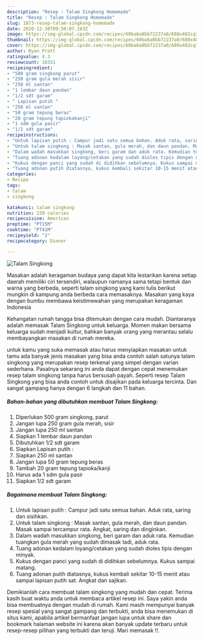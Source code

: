 ```yaml
---
description: "Resep : Talam Singkong Homemade"
title: "Resep : Talam Singkong Homemade"
slug: 1873-resep-talam-singkong-homemade
date: 2020-12-30T09:50:07.163Z
image: https://img-global.cpcdn.com/recipes/60ba6a8bb72237a0/680x482cq70/talam-singkong-foto-resep-utama.jpg
thumbnail: https://img-global.cpcdn.com/recipes/60ba6a8bb72237a0/680x482cq70/talam-singkong-foto-resep-utama.jpg
cover: https://img-global.cpcdn.com/recipes/60ba6a8bb72237a0/680x482cq70/talam-singkong-foto-resep-utama.jpg
author: Ryan Pratt
ratingvalue: 4.3
reviewcount: 18331
recipeingredient:
- "500 gram singkong parut"
- "250 gram gula merah sisir"
- "250 ml santan"
- "1 lembar daun pandan"
- "1/2 sdt garam"
- " Lapisan putih "
- "250 ml santan"
- "50 gram tepung beras"
- "20 gram tepung tapiokakanji"
- "1 sdm gula pasir"
- "1/2 sdt garam"
recipeinstructions:
- "Untuk lapisan putih : Campur jadi satu semua bahan. Aduk rata, saring dan sisihkan."
- "Untuk talam singkong : Masak santan, gula merah, dan daun pandan. Masak sampai tercampur rata. Angkat, saring dan dinginkan."
- "Dalam wadah masukkan singkong, beri garam dan aduk rata. Kemudian tuangkan gula merah yang sudah dimasak tadi, aduk rata."
- "Tuang adonan kedalam loyang/cetakan yang sudah dioles tipis dengan minyak."
- "Kukus dengan panci yang sudah di didihkan sebelumnya. Kukus sampai matang."
- "Tuang adonan putih diatasnya, kukus kembali sekitar 10-15 menit atau sampai lapisan putih sat. Angkat dan sajikan."
categories:
- Recipe
tags:
- talam
- singkong

katakunci: talam singkong 
nutrition: 239 calories
recipecuisine: American
preptime: "PT15M"
cooktime: "PT41M"
recipeyield: "2"
recipecategory: Dinner

---
```



![Talam Singkong](https://img-global.cpcdn.com/recipes/60ba6a8bb72237a0/680x482cq70/talam-singkong-foto-resep-utama.jpg)

Masakan adalah keragaman budaya yang dapat kita lestarikan karena setiap daerah memiliki ciri tersendiri, walaupun namanya sama tetapi bentuk dan warna yang berbeda, seperti talam singkong yang kami tulis berikut mungkin di kampung anda berbeda cara memasaknya. Masakan yang kaya dengan bumbu membawa keistimewahan yang merupakan keragaman Indonesia



Kehangatan rumah tangga bisa ditemukan dengan cara mudah. Diantaranya adalah memasak Talam Singkong untuk keluarga. Momen makan bersama keluarga sudah menjadi kultur, bahkan banyak orang yang merantau selalu membayangkan masakan di rumah mereka.

untuk kamu yang suka memasak atau harus menyiapkan masakan untuk tamu ada banyak jenis masakan yang bisa anda contoh salah satunya talam singkong yang merupakan resep terkenal yang simpel dengan varian sederhana. Pasalnya sekarang ini anda dapat dengan cepat menemukan resep talam singkong tanpa harus bersusah payah.
Seperti resep Talam Singkong yang bisa anda contoh untuk disajikan pada keluarga tercinta. Dan sangat gampang hanya dengan 6 langkah dan 11 bahan.


<!--inarticleads1-->

##### Bahan-bahan yang dibutuhkan membuat Talam Singkong:

1. Diperlukan 500 gram singkong, parut
1. Jangan lupa 250 gram gula merah, sisir
1. Jangan lupa 250 ml santan
1. Siapkan 1 lembar daun pandan
1. Dibutuhkan 1/2 sdt garam
1. Siapkan  Lapisan putih :
1. Siapkan 250 ml santan
1. Jangan lupa 50 gram tepung beras
1. Tambah 20 gram tepung tapioka/kanji
1. Harus ada 1 sdm gula pasir
1. Siapkan 1/2 sdt garam




<!--inarticleads2-->

##### Bagaimana membuat  Talam Singkong:

1. Untuk lapisan putih : Campur jadi satu semua bahan. Aduk rata, saring dan sisihkan.
1. Untuk talam singkong : Masak santan, gula merah, dan daun pandan. Masak sampai tercampur rata. Angkat, saring dan dinginkan.
1. Dalam wadah masukkan singkong, beri garam dan aduk rata. Kemudian tuangkan gula merah yang sudah dimasak tadi, aduk rata.
1. Tuang adonan kedalam loyang/cetakan yang sudah dioles tipis dengan minyak.
1. Kukus dengan panci yang sudah di didihkan sebelumnya. Kukus sampai matang.
1. Tuang adonan putih diatasnya, kukus kembali sekitar 10-15 menit atau sampai lapisan putih sat. Angkat dan sajikan.




Demikianlah cara membuat talam singkong yang mudah dan cepat. Terima kasih buat waktu anda untuk membaca artikel resep ini. Saya yakin anda bisa membuatnya dengan mudah di rumah. Kami masih mempunyai banyak resep spesial yang sangat gampang dan terbukti, anda bisa menemukan di situs kami, apabila artikel bermanfaat jangan lupa untuk share dan bookmark halaman website ini karena akan banyak update terbaru untuk resep-resep pilihan yang terbukti dan teruji. Mari memasak !!. 
